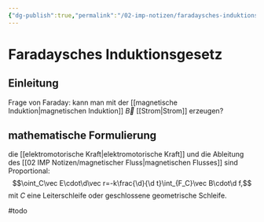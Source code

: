 ```yaml
---
{"dg-publish":true,"permalink":"/02-imp-notizen/faradaysches-induktionsgesetz/"}
---
```


# Faradaysches Induktionsgesetz
## Einleitung
Frage von Faraday: kann man mit der [[magnetische Induktion\|magnetischen Induktion]] $\vec B$ [[Strom\|Strom]] erzeugen? 

## mathematische Formulierung
die [[elektromotorische Kraft\|elektromotorische Kraft]] und die Ableitung des [[02 IMP Notizen/magnetischer Fluss\|magnetischen Flusses]] sind Proportional: $$\oint_C\vec E\cdot\d\vec r=-k\frac{\d}{\d t}\int_{F_C}\vec B\cdot\d f,$$ mit $C$ eine Leiterschleife oder geschlossene geometrische Schleife. 

#todo 

